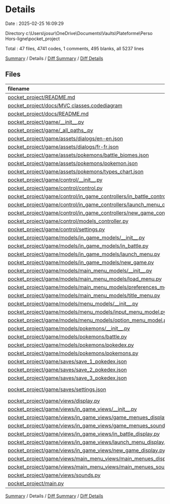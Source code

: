 # Details

Date : 2025-02-25 16:09:29

Directory c:\\Users\\josur\\OneDrive\\Documents\\Vaults\\Plateforme\\Perso Hors-ligne\\pocket_project

Total : 47 files,  4741 codes, 1 comments, 495 blanks, all 5237 lines

[Summary](results.md) / Details / [Diff Summary](diff.md) / [Diff Details](diff-details.md)

## Files
| filename | language | code | comment | blank | total |
| :--- | :--- | ---: | ---: | ---: | ---: |
| [pocket\_project/README.md](/pocket_project/README.md) | Markdown | 59 | 0 | 41 | 100 |
| [pocket\_project/docs/MVC classes.codediagram](/pocket_project/docs/MVC%20classes.codediagram) | codediagram | 1 | 0 | 0 | 1 |
| [pocket\_project/docs/README.md](/pocket_project/docs/README.md) | Markdown | 2 | 0 | 1 | 3 |
| [pocket\_project/game/\_\_init\_\_.py](/pocket_project/game/__init__.py) | Python | 0 | 0 | 1 | 1 |
| [pocket\_project/game/\_all\_paths\_.py](/pocket_project/game/_all_paths_.py) | Python | 26 | 0 | 5 | 31 |
| [pocket\_project/game/assets/dialogs/en-en.json](/pocket_project/game/assets/dialogs/en-en.json) | JSON | 177 | 0 | 12 | 189 |
| [pocket\_project/game/assets/dialogs/fr-fr.json](/pocket_project/game/assets/dialogs/fr-fr.json) | JSON | 180 | 0 | 12 | 192 |
| [pocket\_project/game/assets/pokemons/battle\_biomes.json](/pocket_project/game/assets/pokemons/battle_biomes.json) | JSON | 67 | 0 | 0 | 67 |
| [pocket\_project/game/assets/pokemons/pokemon.json](/pocket_project/game/assets/pokemons/pokemon.json) | JSON | 447 | 0 | 42 | 489 |
| [pocket\_project/game/assets/pokemons/types\_chart.json](/pocket_project/game/assets/pokemons/types_chart.json) | JSON | 20 | 0 | 0 | 20 |
| [pocket\_project/game/control/\_\_init\_\_.py](/pocket_project/game/control/__init__.py) | Python | 0 | 0 | 1 | 1 |
| [pocket\_project/game/control/control.py](/pocket_project/game/control/control.py) | Python | 89 | 0 | 13 | 102 |
| [pocket\_project/game/control/in\_game\_controllers/in\_battle\_controller.py](/pocket_project/game/control/in_game_controllers/in_battle_controller.py) | Python | 181 | 0 | 23 | 204 |
| [pocket\_project/game/control/in\_game\_controllers/launch\_menu\_controller.py](/pocket_project/game/control/in_game_controllers/launch_menu_controller.py) | Python | 203 | 0 | 13 | 216 |
| [pocket\_project/game/control/in\_game\_controllers/new\_game\_controller.py](/pocket_project/game/control/in_game_controllers/new_game_controller.py) | Python | 46 | 0 | 5 | 51 |
| [pocket\_project/game/control/models\_controller.py](/pocket_project/game/control/models_controller.py) | Python | 25 | 0 | 7 | 32 |
| [pocket\_project/game/control/settings.py](/pocket_project/game/control/settings.py) | Python | 50 | 0 | 8 | 58 |
| [pocket\_project/game/models/in\_game\_models/\_\_init\_\_.py](/pocket_project/game/models/in_game_models/__init__.py) | Python | 0 | 0 | 1 | 1 |
| [pocket\_project/game/models/in\_game\_models/in\_battle.py](/pocket_project/game/models/in_game_models/in_battle.py) | Python | 326 | 0 | 25 | 351 |
| [pocket\_project/game/models/in\_game\_models/launch\_menu.py](/pocket_project/game/models/in_game_models/launch_menu.py) | Python | 106 | 0 | 9 | 115 |
| [pocket\_project/game/models/in\_game\_models/new\_game.py](/pocket_project/game/models/in_game_models/new_game.py) | Python | 63 | 0 | 9 | 72 |
| [pocket\_project/game/models/main\_menu\_models/\_\_init\_\_.py](/pocket_project/game/models/main_menu_models/__init__.py) | Python | 0 | 0 | 1 | 1 |
| [pocket\_project/game/models/main\_menu\_models/load\_menu.py](/pocket_project/game/models/main_menu_models/load_menu.py) | Python | 82 | 0 | 14 | 96 |
| [pocket\_project/game/models/main\_menu\_models/preferences\_menu.py](/pocket_project/game/models/main_menu_models/preferences_menu.py) | Python | 116 | 0 | 18 | 134 |
| [pocket\_project/game/models/main\_menu\_models/title\_menu.py](/pocket_project/game/models/main_menu_models/title_menu.py) | Python | 70 | 0 | 9 | 79 |
| [pocket\_project/game/models/menu\_models/\_\_init\_\_.py](/pocket_project/game/models/menu_models/__init__.py) | Python | 0 | 0 | 1 | 1 |
| [pocket\_project/game/models/menu\_models/input\_menu\_model.py](/pocket_project/game/models/menu_models/input_menu_model.py) | Python | 37 | 0 | 7 | 44 |
| [pocket\_project/game/models/menu\_models/option\_menu\_model.py](/pocket_project/game/models/menu_models/option_menu_model.py) | Python | 302 | 0 | 22 | 324 |
| [pocket\_project/game/models/pokemons/\_\_init\_\_.py](/pocket_project/game/models/pokemons/__init__.py) | Python | 0 | 0 | 1 | 1 |
| [pocket\_project/game/models/pokemons/battle.py](/pocket_project/game/models/pokemons/battle.py) | Python | 144 | 0 | 14 | 158 |
| [pocket\_project/game/models/pokemons/pokedex.py](/pocket_project/game/models/pokemons/pokedex.py) | Python | 106 | 0 | 13 | 119 |
| [pocket\_project/game/models/pokemons/pokemons.py](/pocket_project/game/models/pokemons/pokemons.py) | Python | 70 | 0 | 7 | 77 |
| [pocket\_project/game/saves/save\_1\_pokedex.json](/pocket_project/game/saves/save_1_pokedex.json) | JSON | 1 | 0 | 0 | 1 |
| [pocket\_project/game/saves/save\_2\_pokedex.json](/pocket_project/game/saves/save_2_pokedex.json) | JSON | 1 | 0 | 0 | 1 |
| [pocket\_project/game/saves/save\_3\_pokedex.json](/pocket_project/game/saves/save_3_pokedex.json) | JSON | 18 | 0 | 0 | 18 |
| [pocket\_project/game/saves/settings.json](/pocket_project/game/saves/settings.json) | JSON with Comments | 38 | 0 | 0 | 38 |
| [pocket\_project/game/views/display.py](/pocket_project/game/views/display.py) | Python | 47 | 0 | 9 | 56 |
| [pocket\_project/game/views/in\_game\_views/\_\_init\_\_.py](/pocket_project/game/views/in_game_views/__init__.py) | Python | 0 | 0 | 1 | 1 |
| [pocket\_project/game/views/in\_game\_views/game\_menues\_display.py](/pocket_project/game/views/in_game_views/game_menues_display.py) | Python | 225 | 0 | 26 | 251 |
| [pocket\_project/game/views/in\_game\_views/game\_menues\_sounds.py](/pocket_project/game/views/in_game_views/game_menues_sounds.py) | Python | 71 | 0 | 13 | 84 |
| [pocket\_project/game/views/in\_game\_views/in\_battle\_display.py](/pocket_project/game/views/in_game_views/in_battle_display.py) | Python | 740 | 1 | 40 | 781 |
| [pocket\_project/game/views/in\_game\_views/launch\_menu\_display.py](/pocket_project/game/views/in_game_views/launch_menu_display.py) | Python | 359 | 0 | 24 | 383 |
| [pocket\_project/game/views/in\_game\_views/new\_game\_display.py](/pocket_project/game/views/in_game_views/new_game_display.py) | Python | 66 | 0 | 10 | 76 |
| [pocket\_project/game/views/main\_menu\_views/main\_menues\_display.py](/pocket_project/game/views/main_menu_views/main_menues_display.py) | Python | 116 | 0 | 18 | 134 |
| [pocket\_project/game/views/main\_menu\_views/main\_menues\_sounds.py](/pocket_project/game/views/main_menu_views/main_menues_sounds.py) | Python | 11 | 0 | 3 | 14 |
| [pocket\_project/game/views/sounds.py](/pocket_project/game/views/sounds.py) | Python | 30 | 0 | 8 | 38 |
| [pocket\_project/main.py](/pocket_project/main.py) | Python | 23 | 0 | 8 | 31 |

[Summary](results.md) / Details / [Diff Summary](diff.md) / [Diff Details](diff-details.md)